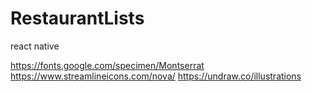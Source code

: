 # RestaurantLists
react native

https://fonts.google.com/specimen/Montserrat
https://www.streamlineicons.com/nova/
https://undraw.co/illustrations

